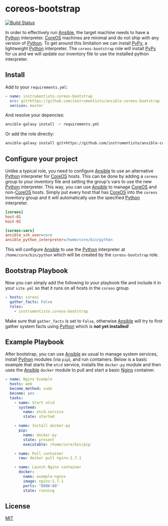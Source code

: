 coreos-bootstrap
================

[![Build Status](https://travis-ci.org/instrumentisto/ansible-coreos-bootstrap.svg?branch=master)](https://travis-ci.org/instrumentisto/ansible-coreos-bootstrap)

In order to effectively run [Ansible], the target machine needs to have a [Python] interpreter. [CoreOS] machines are minimal and do not ship with any version of [Python]. To get around this limitation we can install [PyPy], a lightweight [Python] interpreter. The `coreos-bootstrap` role will install [PyPy] for us and we will update our inventory file to use the installed python interpreter.




## Install

Add to your `requirements.yml`:
```yaml
- name: instrumentisto.coreos-bootstrap
  src: git+https://github.com/instrumentisto/ansible-coreos-bootstrap
  version: master
```

And resolve your depencies:
```bash
ansible-galaxy install -r requirements.yml
```

Or add the role directly:
```bash
ansible-galaxy install git+https://github.com/instrumentisto/ansible-coreos-bootstrap
```




## Configure your project

Unlike a typical role, you need to configure [Ansible] to use an alternative [Python] interpreter for [CoreOS] hosts. This can be done by adding a `coreos` group to your inventory file and setting the group's vars to use the new [Python] interpreter. This way, you can use [Ansible] to manage [CoreOS] and non-[CoreOS] hosts. Simply put every host that has [CoreOS] into the `coreos` inventory group and it will automatically use the specified [Python] interpreter.
```ini
[coreos]
host-01
host-02

[coreos:vars]
ansible_ssh_user=core
ansible_python_interpreter=/home/core/bin/python
```

This will configure [Ansible] to use the [Python] interpreter at `/home/core/bin/python` which will be created by the `coreos-bootstrap` role.




## Bootstrap Playbook

Now you can simply add the following to your playbook file and include it in your `site.yml` so that it runs on all hosts in the `coreos` group.

```yaml
- hosts: coreos
  gather_facts: False
  roles:
    - instrumentisto.coreos-bootstrap
```

Make sure that `gather_facts` is set to `False`, otherwise [Ansible] will try to first gather system facts using [Python] which is __not yet installed__!




## Example Playbook

After bootstrap, you can use [Ansible] as usual to manage system services, install [Python] modules (via `pip`), and run containers. Below is a basic example that starts the `etcd` service, installs the `docker-py` module and then uses the [Ansible] `docker` module to pull and start a basic [Nginx] container.

```yaml
- name: Nginx Example
  hosts: web
  become_method: sudo
  become: yes
  tasks:
    - name: Start etcd
      systemd: 
        name: etcd.service 
        state: started

    - name: Install docker-py
      pip:
        name: docker-py
        state: present
        executable: /home/core/bin/pip

    - name: Pull container
      raw: docker pull nginx:1.7.1

    - name: Launch Nginx container
      docker:
        name: example-nginx
        image: nginx:1.7.1
        ports: "8080:80"
        state: running
```




## License

[MIT](LICENSE)





[Ansible]: https://docs.ansible.com
[CoreOS]: https://coreos.com/why
[Nginx]: https://hub.docker.com/_/nginx
[PyPy]: http://pypy.org
[Python]: https://www.python.org
